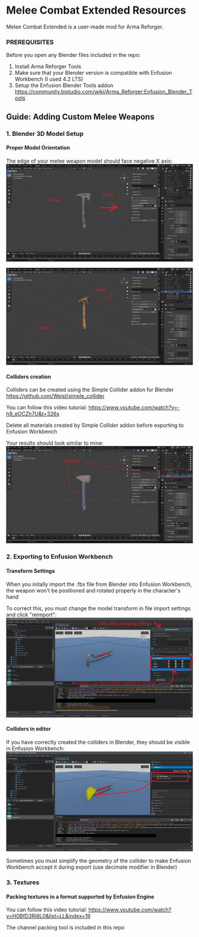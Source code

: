 # Melee Combat Extended Resources

Melee Combat Extended is a user-made mod for Arma Reforger.


### PREREQUISITES
Before you open any Blender files included in the repo:
1. Install Arma Reforger Tools
2. Make sure that your Blender version is compatible with Enfusion Workbench (I used 4.2 LTS)
3. Setup the Enfusion Blender Tools addon
https://community.bistudio.com/wiki/Arma_Reforger:Enfusion_Blender_Tools


## Guide: Adding Custom Melee Weapons

### 1. Blender 3D Model Setup

#### Proper Model Orientation

The edge of your melee weapon model should face negative X axis:
![Blender Model Orientation](Guide%20Images/Blender%20Model%20Orientation.jpg)

![Blender Model Orientation Perspective](Guide%20Images/Blender%20Model%20Orientation%20Perspective.jpg)

#### Colliders creation
Colliders can be created using the Simple Collider addon for Blender
https://github.com/Weisl/simple_collider

You can follow this video tutorial:
https://www.youtube.com/watch?v=-h9_eOCZh7U&t=326s

Delete all materials created by Simple Collider addon before exporting to Enfusion Workbench

Your results should look similar to mine:
![Blender Colliders](Guide%20Images/Blender%20Colliders.jpg)


### 2. Exporting to Enfusion Workbench

#### Transform Settings

When you initally import the .fbx file from Blender into Enfusion Workbench, the weapon won't be positioned and rotated properly in the character's hand

To correct this, you must change the model transform in file import settings and click "reimport":
![Editor Model Import Transform](Guide%20Images/Editor%20Model%20Import%20Transform.jpg)

#### Colliders in editor
If you have correctly created the colliders in Blender, they should be visible in Enfusion Workbench:
![Editor Model Colliders](Guide%20Images/Editor%20Model%20Colliders.jpg)

Sometimes you must simplify the geometry of the collider to make Enfusion Workbench accept it during export (use decimate modifier in Blender)


### 3. Textures

#### Packing textures in a format supported by Enfusion Engine

You can follow this video tutorial:
https://www.youtube.com/watch?v=H0BfD3Ri8L0&list=LL&index=19

The channel packing tool is included in this repo
